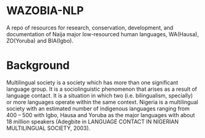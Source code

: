# WAZOBIA-NLP
A repo of resources for research, conservation, development, and documentation of Naija major low-resourced human languages, WA(Hausa), ZO(Yoruba) and BIA(Igbo).

# Background
Multilingual society is a society which has more than one significant language group. It is a sociolinguistic phenomenon that arises as a result of language contact. It is a situation in which two (i.e. bilingualism, specially) or more languages operate within the same context. Nigeria is a multilingual society with
an estimated number of indigenous languages ranging from 400 – 500 with Igbo, Hausa and Yoruba as the major languages with about 18 million speakers (Adegbite in LANGUAGE CONTACT IN NIGERIAN MULTILINGUAL SOCIETY, 2003).
